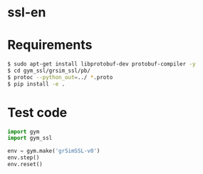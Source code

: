 # ssl-en

# Requirements
```bash
$ sudo apt-get install libprotobuf-dev protobuf-compiler -y
$ cd gym_ssl/grsim_ssl/pb/
$ protoc --python_out=../ *.proto
$ pip install -e .
```

# Test code
```python
import gym
import gym_ssl

env = gym.make('grSimSSL-v0')
env.step()
env.reset()
```